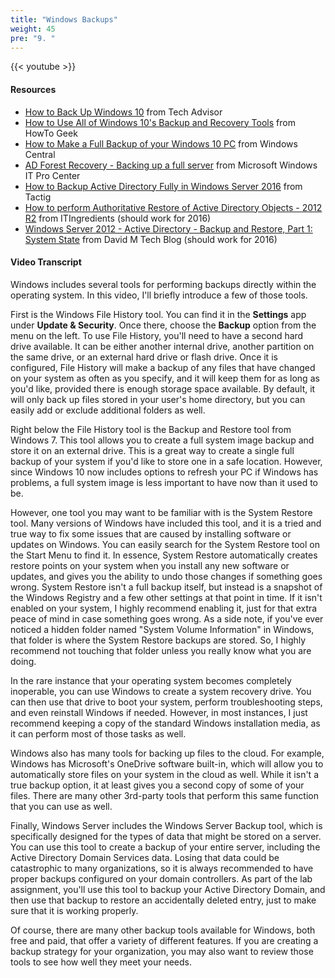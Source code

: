 ```yaml
---
title: "Windows Backups"
weight: 45
pre: "9. "
---
```


{{< youtube  >}}

#### Resources

* [How to Back Up Windows 10](https://www.techadvisor.co.uk/how-to/windows/how-back-up-windows-10-3635397/) from Tech Advisor
* [How to Use All of Windows 10's Backup and Recovery Tools](https://www.howtogeek.com/220986/how-to-use-all-of-windows-10%E2%80%99s-backup-and-recovery-tools/) from HowTo Geek
* [How to Make a Full Backup of your Windows 10 PC](https://www.windowscentral.com/how-make-full-backup-windows-10) from Windows Central
* [AD Forest Recovery - Backing up a full server](https://docs.microsoft.com/en-us/windows-server/identity/ad-ds/manage/ad-forest-recovery-backing-up-a-full-server) from Microsoft Windows IT Pro Center
* [How to Backup Active Directory Fully in Windows Server 2016](https://www.tactig.com/backup-active-directory-windows-server/) from Tactig
* [How to perform Authoritative Restore of Active Directory Objects - 2012 R2](http://www.itingredients.com/perform-authoritative-restore-active-directory-objects-2012-r2/) from ITIngredients (should work for 2016)
* [Windows Server 2012 - Active Directory - Backup and Restore, Part 1: System State](http://davidmtechblog.blogspot.com/2014/01/windows-server-2012-active-directory_10.html) from David M Tech Blog (should work for 2016)

#### Video Transcript

Windows includes several tools for performing backups directly within the operating system. In this video, I'll briefly introduce a few of those tools.

First is the Windows File History tool. You can find it in the **Settings** app under **Update & Security**. Once there, choose the **Backup** option from the menu on the left. To use File History, you'll need to have a second hard drive available. It can be either another internal drive, another partition on the same drive, or an external hard drive or flash drive. Once it is configured, File History will make a backup of any files that have changed on your system as often as you specify, and it will keep them for as long as you'd like, provided there is enough storage space available. By default, it will only back up files stored in your user's home directory, but you can easily add or exclude additional folders as well.

Right below the File History tool is the Backup and Restore tool from Windows 7. This tool allows you to create a full system image backup and store it on an external drive. This is a great way to create a single full backup of your system if you'd like to store one in a safe location. However, since Windows 10 now includes options to refresh your PC if Windows has problems, a full system image is less important to have now than it used to be.

However, one tool you may want to be familiar with is the System Restore tool. Many versions of Windows have included this tool, and it is a tried and true way to fix some issues that are caused by installing software or updates on Windows. You can easily search for the System Restore tool on the Start Menu to find it. In essence, System Restore automatically creates restore points on your system when you install any new software or updates, and gives you the ability to undo those changes if something goes wrong. System Restore isn't a full backup itself, but instead is a snapshot of the Windows Registry and a few other settings at that point in time. If it isn't enabled on your system, I highly recommend enabling it, just for that extra peace of mind in case something goes wrong. As a side note, if you've ever noticed a hidden folder named "System Volume Information" in Windows, that folder is where the System Restore backups are stored. So, I highly recommend not touching that folder unless you really know what you are doing.

In the rare instance that your operating system becomes completely inoperable, you can use Windows to create a system recovery drive. You can then use that drive to boot your system, perform troubleshooting steps, and even reinstall Windows if needed. However, in most instances, I just recommend keeping a copy of the standard Windows installation media, as it can perform most of those tasks as well.

Windows also has many tools for backing up files to the cloud. For example, Windows has Microsoft's OneDrive software built-in, which will allow you to automatically store files on your system in the cloud as well. While it isn't a true backup option, it at least gives you a second copy of some of your files. There are many other 3rd-party tools that perform this same function that you can use as well.

Finally, Windows Server includes the Windows Server Backup tool, which is specifically designed for the types of data that might be stored on a server. You can use this tool to create a backup of your entire server, including the Active Directory Domain Services data. Losing that data could be catastrophic to many organizations, so it is always recommended to have proper backups configured on your domain controllers. As part of the lab assignment, you'll use this tool to backup your Active Directory Domain, and then use that backup to restore an accidentally deleted entry, just to make sure that it is working properly.

Of course, there are many other backup tools available for Windows, both free and paid, that offer a variety of different features. If you are creating a backup strategy for your organization, you may also want to review those tools to see how well they meet your needs.
